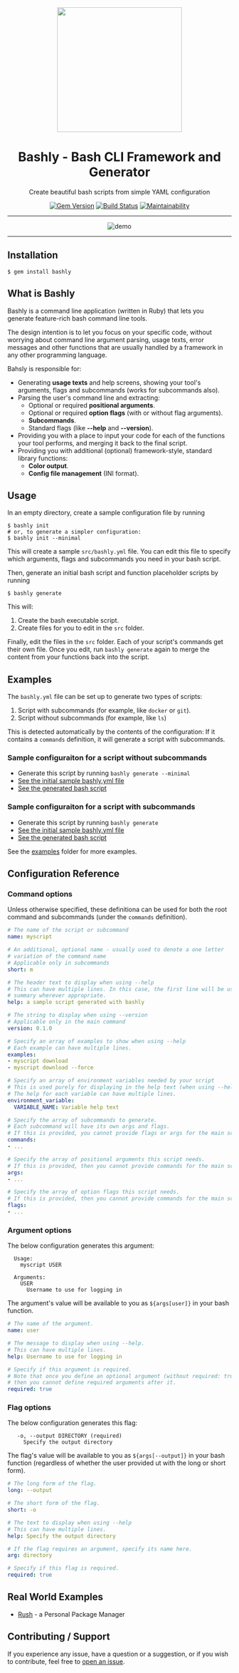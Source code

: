 <div align='center'>
<img src='logo.svg' width=280>

Bashly - Bash CLI Framework and Generator
==================================================

Create beautiful bash scripts from simple YAML configuration

[![Gem Version](https://badge.fury.io/rb/bashly.svg)](https://badge.fury.io/rb/bashly)
[![Build Status](https://travis-ci.com/DannyBen/bashly.svg?branch=master)](https://travis-ci.com/DannyBen/bashly)
[![Maintainability](https://api.codeclimate.com/v1/badges/8cf89047e50ca601e431/maintainability)](https://codeclimate.com/github/DannyBen/bashly/maintainability)

---

![demo](demo/cast.svg)

</div>

---

Installation
--------------------------------------------------

```shell
$ gem install bashly
```


What is Bashly
--------------------------------------------------

Bashly is a command line application (written in Ruby) that lets you generate
feature-rich bash command line tools.

The design intention is to let you focus on your specific code, without 
worrying about command line argument parsing, usage texts, error messages
and other functions that are usually handled by a framework in any other
programming language.

Bahsly is responsible for:

- Generating **usage texts** and help screens, showing your tool's arguments, 
  flags and subcommands (works for subcommands also).
- Parsing the user's command line and extracting:
  - Optional or required **positional arguments**.
  - Optional or required **option flags** (with or without flag arguments).
  - **Subcommands**.
  - Standard flags (like **--help** and **--version**).
- Providing you with a place to input your code for each of the functions 
  your tool performs, and merging it back to the final script.
- Providing you with additional (optional) framework-style, standard
  library functions:
  - **Color output**.
  - **Config file management** (INI format).

Usage
--------------------------------------------------

In an empty directory, create a sample configuration file by running

```shell
$ bashly init
# or, to generate a simpler configuration:
$ bashly init --minimal
```

This will create a sample `src/bashly.yml` file.
You can edit this file to specify which arguments, flags and subcommands you
need in your bash script.

Then, generate an initial bash script and function placeholder scripts by
running

```shell
$ bashly generate
```

This will:

1. Create the bash executable script.
2. Create files for you to edit in the `src` folder.

Finally, edit the files in the `src` folder. Each of your script's commands
get their own file. Once you edit, run `bashly generate` again to merge the
content from your functions back into the script.


Examples
--------------------------------------------------

The `bashly.yml` file can be set up to generate two types of scripts:

1. Script with subcommands (for example, like `docker` or `git`).
2. Script without subcommands (for example, like `ls`)

This is detected automatically by the contents of the configuration: If it
contains a `commands` definition, it will generate a script with subcommands.


### Sample configuraiton for a script without subcommands

- Generate this script by running `bashly generate --minimal`
- [See the initial sample bashly.yml file](examples/minimal/src/bashly.yml)
- [See the generated bash script](examples/minimal/download)

### Sample configuraiton for a script with subcommands

- Generate this script by running `bashly generate`
- [See the initial sample bashly.yml file](examples/subcommands/src/bashly.yml)
- [See the generated bash script](examples/subcommands/cli)


See the [examples](examples) folder for more examples.



Configuration Reference
--------------------------------------------------

### Command options

Unless otherwise specified, these definitiona can be used for both the root
command and subcommands (under the `commands` definition).

```yaml
# The name of the script or subcommand
name: myscript

# An additional, optional name - usually used to denote a one letter 
# variation of the command name
# Applicable only in subcommands
short: m

# The header text to display when using --help
# This can have multiple lines. In this case, the first line will be used as
# summary wherever appropriate.
help: a sample script generated with bashly

# The string to display when using --version
# Applicable only in the main command
version: 0.1.0

# Specify an array of examples to show when using --help
# Each example can have multiple lines.
examples:
- myscript download
- myscript download --force

# Specify an array of environment variables needed by your script
# This is used purely for displaying in the help text (when using --help)
# The help for each variable can have multiple lines.
environment_variable:
  VARIABLE_NAME: Variable help text

# Specify the array of subcommands to generate.
# Each subcommand will have its own args and flags.
# If this is provided, you cannot provide flags or args for the main script.
commands: 
- ...

# Specify the array of positional arguments this script needs.
# If this is provided, then you cannot provide commands for the main script.
args:
- ...

# Specify the array of option flags this script needs.
# If this is provided, then you cannot provide commands for the main script.
flags:
- ...
```


### Argument options

The below configuration generates this argument:

```
  Usage: 
    myscript USER

  Arguments:
    USER
      Username to use for logging in
```

The argument's value will be available to you as `${args[user]}` in your 
bash function.

```yaml
# The name of the argument.
name: user

# The message to display when using --help.
# This can have multiple lines.
help: Username to use for logging in

# Specify if this argument is required.
# Note that once you define an optional argument (without required: true)
# then you cannot define required arguments after it.
required: true
```

### Flag options

The below configuration generates this flag:

```
   -o, --output DIRECTORY (required)
     Specify the output directory
```

The flag's value will be available to you as `${args[--output]}` in your 
bash function (regardless of whether the user provided ut with the long or 
short form).

```yaml
# The long form of the flag.
long: --output

# The short form of the flag.
short: -o

# The text to display when using --help
# This can have multiple lines.
help: Specify the output directory

# If the flag requires an argument, specify its name here.
arg: directory

# Specify if this flag is required.
required: true
```


Real World Examples
--------------------------------------------------

- [Rush][rush] - a Personal Package Manager


Contributing / Support
--------------------------------------------------

If you experience any issue, have a question or a suggestion, or if you wish
to contribute, feel free to [open an issue][issues].

[issues]: https://github.com/DannyBen/bashly/issues
[rush]: https://github.com/DannyBen/rush-cli
